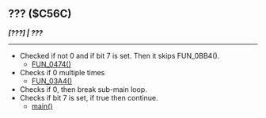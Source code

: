 ## ??? ($C56C)
___[???] | ???___

---

- Checked if not 0 and if bit 7 is set. Then it skips FUN_0BB4().
	- [FUN_0474()](bank0/FUN_0474.md)
- Checks if 0 multiple times
	- [FUN_03A4()](bank0/FUN_03A4.md)
- Checks if 0, then break sub-main loop.
- Checks if bit 7 is set, if true then continue.
	- [main()](main.md)